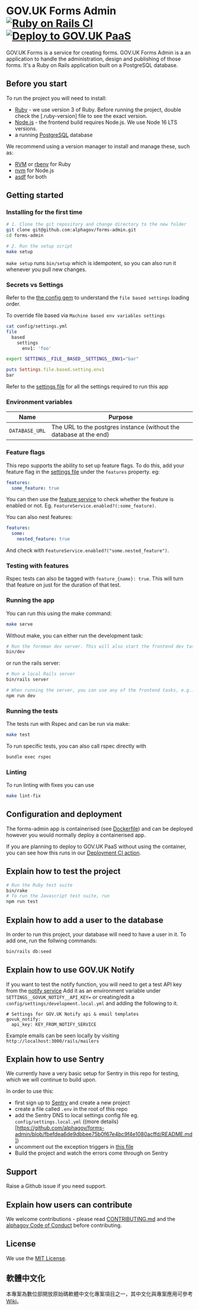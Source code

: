 # GOV.UK Forms Admin [![Ruby on Rails CI](https://github.com/alphagov/forms-admin/actions/workflows/rubyonrails.yml/badge.svg)](https://github.com/alphagov/forms-admin/actions/workflows/rubyonrails.yml) [![Deploy to GOV.UK PaaS](https://github.com/alphagov/forms-admin/actions/workflows/deploy.yml/badge.svg)](https://github.com/alphagov/forms-admin/actions/workflows/deploy.yml)

GOV.UK Forms is a service for creating forms. GOV.UK Forms Admin is a an application to handle the administration, design and publishing of those forms. It's a Ruby on Rails application built on a PostgreSQL database.

## Before you start

To run the project you will need to install:

- [Ruby](https://www.ruby-lang.org/en/) - we use version 3 of Ruby. Before running the project, double check the [.ruby-version] file to see the exact version.
- [Node.js](https://nodejs.org/en/) - the frontend build requires Node.js. We use Node 16 LTS versions.
- a running [PostgreSQL](https://www.postgresql.org/) database

We recommend using a version manager to install and manage these, such as:

- [RVM](https://rvm.io/) or [rbenv](https://github.com/rbenv/rbenv) for Ruby
- [nvm](https://github.com/nvm-sh/nvm) for Node.js
- [asdf](https://github.com/asdf-vm/asdf) for both

## Getting started

### Installing for the first time

```bash
# 1. Clone the git repository and change directory to the new folder
git clone git@github.com:alphagov/forms-admin.git
cd forms-admin

# 2. Run the setup script
make setup
```

`make setup` runs `bin/setup` which is idempotent, so you can also run it whenever you pull new changes.

### Secrets vs Settings

Refer to the [the config gem](https://github.com/railsconfig/config#accessing-the-settings-object) to understand the `file based settings` loading order.

To override file based via `Machine based env variables settings`

```bash
cat config/settings.yml
file
  based
    settings
      env1: 'foo'
```

```bash
export SETTINGS__FILE__BASED__SETTINGS__ENV1="bar"
```

```ruby
puts Settings.file.based.setting.env1
bar
```

Refer to the [settings file](config/settings.yml) for all the settings required to run this app

### Environment variables

| Name           | Purpose                                                            |
| -------------- | ------------------------------------------------------------------ |
| `DATABASE_URL` | The URL to the postgres instance (without the database at the end) |

### Feature flags

This repo supports the ability to set up feature flags. To do this, add your feature flag in the [settings file](config/settings.yml) under the `features` property. eg:

```yaml
features:
  some_feature: true
```

You can then use the [feature service](app/service/feature_service.rb) to check whether the feature is enabled or not. Eg. `FeatureService.enabled?(:some_feature)`.

You can also nest features:

```yaml
features:
  some:
    nested_feature: true
```

And check with `FeatureService.enabled?("some.nested_feature")`.

### Testing with features

Rspec tests can also be tagged with `feature_{name}: true`. This will turn that feature on just for the duration of that test.

### Running the app

You can run this using the make command:

```bash
make serve
```

Without make, you can either run the development task:

```bash
# Run the foreman dev server. This will also start the frontend dev task
bin/dev
```

or run the rails server:

```bash
# Run a local Rails server
bin/rails server

# When running the server, you can use any of the frontend tasks, e.g.:
npm run dev
```

### Running the tests

The tests run with Rspec and can be run via make:

```bash
make test
```

To run specific tests, you can also call rspec directly with

```bash
bundle exec rspec
```

### Linting

To run linting with fixes you can use

```bash
make lint-fix
```

## Configuration and deployment

The forms-admin app is containerised (see [Dockerfile](https://github.com/alphagov/forms-admin/blob/main/Dockerfile)) and can be deployed however you would normally deploy a containerised app.

If you are planning to deploy to GOV.UK PaaS without using the container, you can see how this runs in our [Deployment CI action](https://github.com/alphagov/forms-admin/blob/main/.github/workflows/deploy.yml).

## Explain how to test the project

```bash
# Run the Ruby test suite
bin/rake
# To run the Javascript test suite, run
npm run test
```

## Explain how to add a user to the database

In order to run this project, your database will need to have a user in it. To add one, run the follwing commands:

```bash
bin/rails db:seed
```

## Explain how to use GOV.UK Notify

If you want to test the notify function, you will need to get a test API key
from the [notify service](https://www.notifications.service.gov.uk/) Add it as
an environment variable under `SETTINGS__GOVUK_NOTIFY__API_KEY=` or creating/edit
a `config/settings/development.local.yml` and adding the following to it.

```
# Settings for GOV.UK Notify api & email templates
govuk_notify:
  api_key: KEY_FROM_NOTIFY_SERVICE
```

Example emails can be seen locally by visiting `http://localhost:3000/rails/mailers`

## Explain how to use Sentry

We currently have a very basic setup for Sentry in this repo for testing, which we will continue to build upon.

In order to use this:

- first sign up to [Sentry](https://sentry.io) and create a new project
- create a file called `.env` in the root of this repo
- add the Sentry DNS to local settings config file eg. `config/settings.local.yml` ((more details)[https://github.com/alphagov/forms-admin/blob/fbefdea6de9dbbee75b0f67e4bc9f4e1080acffd/README.md])
- uncomment out the exception triggers in [this file](config/initializers/sentry.rb)
- Build the project and watch the errors come through on Sentry

## Support

Raise a Github issue if you need support.

## Explain how users can contribute

We welcome contributions - please read [CONTRIBUTING.md](CONTRIBUTING.md) and the [alphagov Code of Conduct](https://github.com/alphagov/.github/blob/main/CODE_OF_CONDUCT.md) before contributing.

## License

We use the [MIT License](https://opensource.org/licenses/MIT).

## 軟體中文化

本專案為數位部開放原始碼軟體中文化專案項目之一，其中文化與專案應用可參考 [Wiki](https://github.com/moda-gov-tw/alphagov.forms-admin/wiki)。
